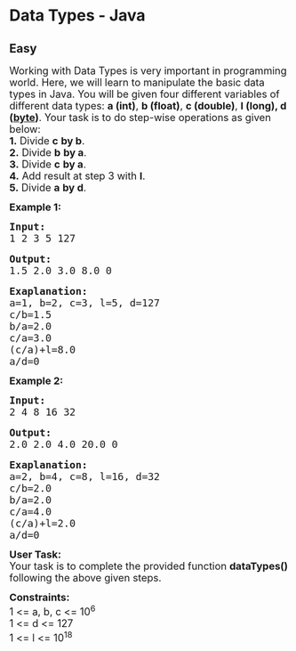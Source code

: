 # Data Types - Java
## Easy 
<div class="problem-statement">
                <p></p><p><span style="font-size:18px">Working with Data Types is very important in programming world. Here, we will learn to manipulate the basic data types in Java. You will be given four different variables of different data types: <strong>a (int)</strong>, <strong>b (float)</strong>, <strong>c (double)</strong>, <strong>l (long)</strong><strong>, d (<a href="https://www.geeksforgeeks.org/data-types-in-java/" target="_blank">byte</a>)</strong>. Your task is to do step-wise operations as given below:<br>
<strong>1.</strong> Divide <strong>c</strong> <strong>by b</strong>.<br>
<strong>2.</strong> Divide <strong>b</strong> <strong>by a</strong>.<br>
<strong>3.</strong> Divide <strong>c</strong> <strong>by a</strong>.<br>
<strong>4.</strong> Add result at step 3 with <strong>l</strong>.<br>
<strong>5.</strong> Divide <strong>a</strong> <strong>by d</strong>.</span></p>

<p><strong><span style="font-size:18px">Example 1:</span></strong></p>

<pre><span style="font-size:18px"><strong>Input:</strong>
1 2 3 5 127</span>

<span style="font-size:18px"><strong>Output:</strong></span>
<span style="font-size:18px">1.5 2.0 3.0 8.0 0</span>

<span style="font-size:18px"><strong>Exaplanation:</strong></span>
<span style="font-size:18px">a=1, b=2, c=3, l=5, d=127
c/b=1.5
b/a=2.0
c/a=3.0
(c/a)+l=8.0
a/d=0</span></pre>

<p><strong><span style="font-size:18px">Example 2:</span></strong></p>

<pre><span style="font-size:18px"><strong>Input:</strong>
2 4 8 16 32</span>

<span style="font-size:18px"><strong>Output:
</strong>2.0 2.0 4.0 20.0 0</span>

<span style="font-size:18px"><strong>Exaplanation:</strong></span>
<span style="font-size:18px">a=2, b=4, c=8, l=16, d=32
c/b=2.0
b/a=2.0
c/a=4.0
(c/a)+l=2.0
a/d=0</span></pre>

<p><span style="font-size:18px"><strong>User Task: </strong><br>
Your task is to complete the provided function <strong>dataTypes()</strong> following the above given steps. </span></p>

<p><span style="font-size:18px"><strong>Constraints:</strong><br>
1 &lt;= a, b, c &lt;= 10<sup>6</sup></span><br>
<span style="font-size:18px">1 &lt;= d &lt;= 127<br>
1 &lt;= l &lt;= 10<sup>18</sup></span></p>
 <p></p>
            </div>